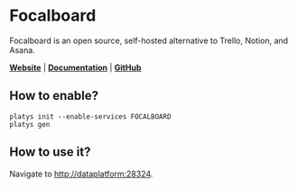 # Focalboard 

Focalboard is an open source, self-hosted alternative to Trello, Notion, and Asana. 
 
**[Website](https://www.focalboard.com/)** | **[Documentation](https://github.com/mattermost/focalboard/#readme)** | **[GitHub](https://github.com/mattermost/focalboard/)**

## How to enable?

```
platys init --enable-services FOCALBOARD
platys gen
```

## How to use it?

Navigate to <http://dataplatform:28324>.